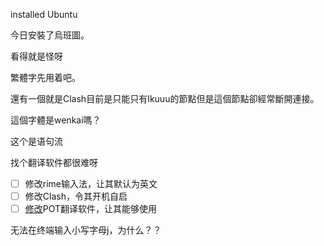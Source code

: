 installed Ubuntu 

今日安裝了烏班圖。

看得就是怪呀

繁體字先用着吧。

還有一個就是Clash目前是只能只有Ikuuu的節點但是這個節點卻經常斷開連接。

這個字體是wenkai嗎？

这个是语句流

找个翻译软件都很难呀

- [ ] 修改rime输入法，让其默认为英文
- [ ] 修改Clash，令其开机自启
- [ ] [修改](https://pot-app.com/docs/invoke.html)POT翻译软件，让其能够使用

无法在终端输入小写字母j，为什么？？